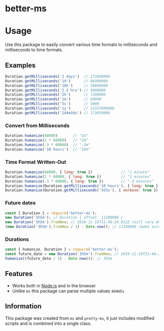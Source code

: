 # better-ms

# Usage

Use this package to easily convert various time formats to milliseconds and milliseconds to time formats.

## Examples

```js
Duration.getMilliseconds('2 days')  // 172800000
Duration.getMilliseconds('1d')      // 86400000
Duration.getMilliseconds('10h')     // 36000000
Duration.getMilliseconds('2.5 hrs') // 9000000
Duration.getMilliseconds('2h')      // 7200000
Duration.getMilliseconds('1m')      // 60000
Duration.getMilliseconds('5s')      // 5000
Duration.getMilliseconds('1y')      // 31557600000
Duration.getMilliseconds('2d4m10s') // 173050000
```

### Convert from Milliseconds

```js
Duration.humanize(60000)       // "1m"
Duration.humanize(2 * 60000)   // "2m"
Duration.humanize(-3 * 60000)  // "-3m"
Duration.humanize('10 hours')  // "10h"
```

### Time Format Written-Out

```js
Duration.humanize(60000, { long: true })             // "1 minute"
Duration.humanize(2 * 60000, { long: true })         // "2 minutes"
Duration.humanize(-3 * 60000, { long: true })        // "-3 minutes"
Duration.humanize(Duration.getMilliseconds('10 hours'), { long: true })  // "10 hours"
Duration.humanize(Duration.getMilliseconds('5d3s'), { verbose: true })  // "5 days 3 seconds"
```

### Future dates
```js
const { Duration } = require('better-ms');
new Duration('3h5m'); // Duration { offset: 11100000 }
new Duration('3h5m').fromNow; // 2019-11-19T21:46:24.012Z (will vary depending on the current date)
(new Duration('3h5m').fromNow / 1) - Date.now(); // 11100000 (make sure to divide by 1 for an accurate output)
```

### Durations
```js
const { humanize, Duration } = require('better-ms');
const future_date = new Duration('3h5m').fromNow; // 2019-11-19T21:46:24.012Z (will vary depending on the current date)
humanize((future_date / 1) - Date.now()); // 3h5m
```

## Features

- Works both in [Node.js](https://nodejs.org) and in the browser
- Unlike `ms` this package can parse multiple values `4d4m5s`

## Information
This package was created from `ms` and `pretty-ms`, it just includes modified scripts and is combined into a single class.
